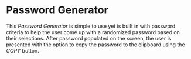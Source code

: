 # Password Generator 

This _Password Generator_ is simple to use yet is built in with passwprd criteria to help the user come up with a randomized password based on their selections. After password populated on the screen, the user is presented with the option to copy the password to the clipboard using the *COPY* button.     
